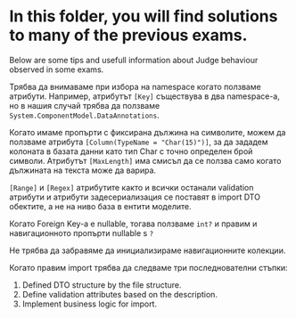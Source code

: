 # In this folder, you will find solutions to many of the previous exams.
Below are some tips and usefull information about Judge behaviour observed in some exams.

Трябва да внимаваме при избора на namespace когато ползваме атрибути. Например, атрибутът `[Key]` съществува в два namespace-a, но в нашия случай трябва да ползваме `System.ComponentModel.DataAnnotations`.

Когато имаме пропърти с фиксирана дължина на символите, можем да ползваме атрибута `[Column(TypeName = "Char(15)")]`, за да зададем колоната в базата данни като тип Char с точно определен брой символи. Атрибутът `[MaxLength]` има смисъл да се ползва само когато дължината на текста може да варира.

`[Range]` и `[Regex]` атрибутите както и всички останали validation атрибути и атрибути задесериализация се поставят в import DTO обектите, а не на ниво база в ентити моделите.

Когато Foreign Key-a е nullable, тогава ползваме `int?` и правим и навигационното пропърти nullable s `?`

Не трябва да забравяме да инициализираме навигационните колекции.

Когато правим import трябва да следваме три последнователни стъпки:

 1. Defined DTO structure by the file structure.
 2. Define validation attributes based on the description.
 3. Implement business logic for import.